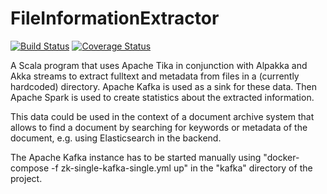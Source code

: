 # FileInformationExtractor
[![Build Status](https://travis-ci.org/ahiemann/FileInformationExtractor.svg?branch=main)](https://travis-ci.org/ahiemann/FileInformationExtractor)
[![Coverage Status](https://coveralls.io/repos/github/ahiemann/FileInformationExtractor/badge.svg?branch=main)](https://coveralls.io/github/ahiemann/FileInformationExtractor?branch=main)

A Scala program that uses Apache Tika in conjunction with Alpakka and Akka streams to extract fulltext and metadata 
from files in a (currently hardcoded) directory. Apache Kafka is used as a sink for these data.
Then Apache Spark is used to create statistics about the extracted information. 

This data could be used in the context of a document archive system that allows to find a document
by searching for keywords or metadata of the document, e.g. using Elasticsearch in the backend.  

The Apache Kafka instance has to be started manually using "docker-compose -f zk-single-kafka-single.yml up" 
in the "kafka" directory of the project. 